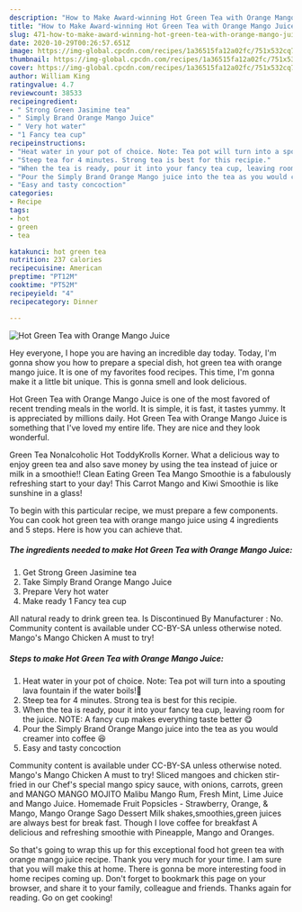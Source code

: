 ```yaml
---
description: "How to Make Award-winning Hot Green Tea with Orange Mango Juice"
title: "How to Make Award-winning Hot Green Tea with Orange Mango Juice"
slug: 471-how-to-make-award-winning-hot-green-tea-with-orange-mango-juice
date: 2020-10-29T00:26:57.651Z
image: https://img-global.cpcdn.com/recipes/1a36515fa12a02fc/751x532cq70/hot-green-tea-with-orange-mango-juice-recipe-main-photo.jpg
thumbnail: https://img-global.cpcdn.com/recipes/1a36515fa12a02fc/751x532cq70/hot-green-tea-with-orange-mango-juice-recipe-main-photo.jpg
cover: https://img-global.cpcdn.com/recipes/1a36515fa12a02fc/751x532cq70/hot-green-tea-with-orange-mango-juice-recipe-main-photo.jpg
author: William King
ratingvalue: 4.7
reviewcount: 38533
recipeingredient:
- " Strong Green Jasimine tea"
- " Simply Brand Orange Mango Juice"
- " Very hot water"
- "1 Fancy tea cup"
recipeinstructions:
- "Heat water in your pot of choice. Note: Tea pot will turn into a spouting lava fountain if the water boils!🌋"
- "Steep tea for 4 minutes. Strong tea is best for this recipie."
- "When the tea is ready, pour it into your fancy tea cup, leaving room for the juice. NOTE: A fancy cup makes everything taste better 😋"
- "Pour the Simply Brand Orange Mango juice into the tea as you would creamer into coffee 😆"
- "Easy and tasty concoction"
categories:
- Recipe
tags:
- hot
- green
- tea

katakunci: hot green tea 
nutrition: 237 calories
recipecuisine: American
preptime: "PT12M"
cooktime: "PT52M"
recipeyield: "4"
recipecategory: Dinner

---
```



![Hot Green Tea with Orange Mango Juice](https://img-global.cpcdn.com/recipes/1a36515fa12a02fc/751x532cq70/hot-green-tea-with-orange-mango-juice-recipe-main-photo.jpg)

Hey everyone, I hope you are having an incredible day today. Today, I'm gonna show you how to prepare a special dish, hot green tea with orange mango juice. It is one of my favorites food recipes. This time, I'm gonna make it a little bit unique. This is gonna smell and look delicious.

Hot Green Tea with Orange Mango Juice is one of the most favored of recent trending meals in the world. It is simple, it is fast, it tastes yummy. It is appreciated by millions daily. Hot Green Tea with Orange Mango Juice is something that I've loved my entire life. They are nice and they look wonderful.

Green Tea Nonalcoholic Hot ToddyKrolls Korner. What a delicious way to enjoy green tea and also save money by using the tea instead of juice or milk in a smoothie!! Clean Eating Green Tea Mango Smoothie is a fabulously refreshing start to your day! This Carrot Mango and Kiwi Smoothie is like sunshine in a glass!


To begin with this particular recipe, we must prepare a few components. You can cook hot green tea with orange mango juice using 4 ingredients and 5 steps. Here is how you can achieve that.

<!--inarticleads1-->

##### The ingredients needed to make Hot Green Tea with Orange Mango Juice:

1. Get  Strong Green Jasimine tea
1. Take  Simply Brand Orange Mango Juice
1. Prepare  Very hot water
1. Make ready 1 Fancy tea cup


All natural ready to drink green tea. Is Discontinued By Manufacturer : No. Community content is available under CC-BY-SA unless otherwise noted. Mango&#39;s Mango Chicken A must to try! 

<!--inarticleads2-->

##### Steps to make Hot Green Tea with Orange Mango Juice:

1. Heat water in your pot of choice. Note: Tea pot will turn into a spouting lava fountain if the water boils!🌋
1. Steep tea for 4 minutes. Strong tea is best for this recipie.
1. When the tea is ready, pour it into your fancy tea cup, leaving room for the juice. NOTE: A fancy cup makes everything taste better 😋
1. Pour the Simply Brand Orange Mango juice into the tea as you would creamer into coffee 😆
1. Easy and tasty concoction


Community content is available under CC-BY-SA unless otherwise noted. Mango&#39;s Mango Chicken A must to try! Sliced mangoes and chicken stir-fried in our Chef&#39;s special mango spicy sauce, with onions, carrots, green and MANGO MANGO MOJITO Malibu Mango Rum, Fresh Mint, Lime Juice and Mango Juice. Homemade Fruit Popsicles - Strawberry, Orange, &amp; Mango, Mango Orange Sago Dessert Milk shakes,smoothies,green juices are always best for break fast. Though I love coffee for breakfast A delicious and refreshing smoothie with Pineapple, Mango and Oranges. 

So that's going to wrap this up for this exceptional food hot green tea with orange mango juice recipe. Thank you very much for your time. I am sure that you will make this at home. There is gonna be more interesting food in home recipes coming up. Don't forget to bookmark this page on your browser, and share it to your family, colleague and friends. Thanks again for reading. Go on get cooking!
